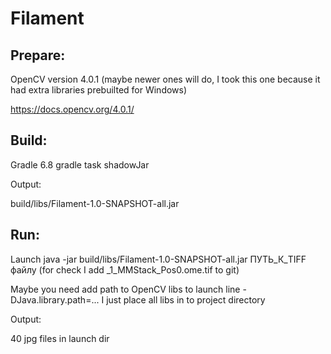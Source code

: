 # Filament
## Prepare:
OpenCV version 4.0.1 (maybe newer ones will do, I took this one because it had extra libraries prebuilted for Windows)

https://docs.opencv.org/4.0.1/

## Build:
Gradle 6.8
gradle task shadowJar

Output:

build/libs/Filament-1.0-SNAPSHOT-all.jar

## Run:
Launch java -jar build/libs/Filament-1.0-SNAPSHOT-all.jar ПУТЬ_К_TIFF файлу (for check I add _1_MMStack_Pos0.ome.tif to git)

Maybe you need add path to OpenCV libs to launch line -DJava.library.path=...  I just place all libs in to project directory

Output:

40 jpg files in launch dir
